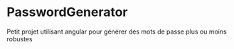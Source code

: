 # PasswordGenerator
Petit projet utilisant angular pour générer des mots de passe plus ou moins robustes